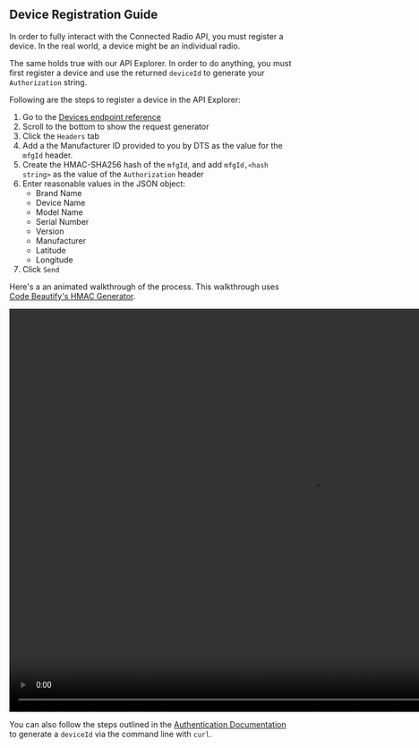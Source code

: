 ## Device Registration Guide 

In order to fully interact with the Connected Radio API, you must register a device. In the real world, a device might be an individual radio. 

The same holds true with our API Explorer. In order to do anything, you must first register a device and use the returned `deviceId` to generate your `Authorization` string.

Following are the steps to register a device in the API Explorer:

1. Go to the [Devices endpoint reference](/api-reference/devices/postdevices)
2. Scroll to the bottom to show the request generator
3. Click the `Headers` tab
4. Add a the Manufacturer ID provided to you by DTS as the value for the `mfgId` header.
5. Create the HMAC-SHA256 hash of the `mfgId`, and add `mfgId,<hash string>` as the value of the `Authorization` header
6. Enter reasonable values in the JSON object:
   - Brand Name
   - Device Name
   - Model Name
   - Serial Number
   - Version
   - Manufacturer
   - Latitude
   - Longitude
7. Click `Send`

Here's a an animated walkthrough of the process. This walkthrough uses [Code Beautify's HMAC Generator](http://codebeautify.org/hmac-generator).

<video width="1080" height="720" controls>
  <source src="https://s.cnrd.io/other/device_registration_guide.mp4" type="video/mp4">Your browser does not support HTML5 video.</video>

You can also follow the steps outlined in the [Authentication Documentation](/#authentication) to generate a `deviceId` via the command line with `curl`.


